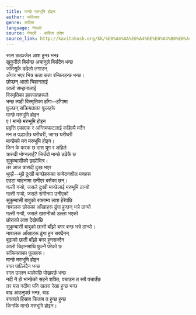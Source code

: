 ```yaml
---
title: मान्छे मरुभूमि होइन
author: पारिजात
genre: कविता
language: नेपाली
source: नेपाली - कविता कोश
source_link: http://kavitakosh.org/kk/%E0%A4%AA%E0%A4%BE%E0%A4%B0%E0%A4%BF%E0%A4%9C%E0%A4%BE%E0%A4%A4
---
```


सास छउञ्जेल आश हुन्छ भन्छ  
खुकुरीले बिर्सन्छ अचानुले बिर्सदैन भन्छ  
जतिसुकै डढेलो लगाउन्  
अँगार भएर भित्र कता कता रन्किरहन्छ भन्छ।  
छोप्छन् आलो चिहानलाई  
आलो सम्झनालाई  
विस्मृतिका झारपातहरूले  
भन्छ त्यही विस्मृतिका हाँगा--हाँगामा  
फुल्छन् सक्रियताका फूलहरूे  
मान्छे मरुभूमि होइन  
ए ! मान्छे मरुभूमि होइन  
प्रवृत्ति एकाएक र अन्तिमपल्टलाई कहिल्यै मर्दैन  
मन त पल्हाउँछ घरीघरी, जाग्छ घरीघरी  
मान्छेको मन मरुभूमि होइन।  
किन के फरक छ दास युग र अहिले  
त्रासदी भोग्नलाई? जिउँदो मान्छे डढेंकै छ  
सुकुम्बासीको छाप्रोभित्र।  
तर आज त्रासदी दुःख भएर  
थुप्र्रै--थुप्रै दुःखी मान्छेहरूका सम्वेदनशील मनहरू  
एउटा चाहनामा उनीएर बसेका छन्।  
गल्ती गर्‍यो, जसले दुःखी मान्छेलाई मरुभूमि ठान्यो  
गल्ती गर्‍यो, जसले संगीनमा उनीएको  
सुकुम्बासी बाबुको रक्ताम्य लाश हेरेपछि  
नाबालक छोराका आँखाहरू ढुंगा हुन्छन् भन्ने ठान्यो  
गल्ती गर्‍यौ, जसले खरानीको डल्ला भएको  
छोराको लाश देखेपछि  
सुकुम्बासी बाबुको छात्ती बाँझो बगर बन्छ भन्ने ठान्यो।  
नाबालक आँखाहरू ढुंगा हुन सक्दैनन्  
बूढाको छाती बाँझो बगर हुनसक्दैन  
आलो चिहानमाथि फुल्नै परेको छ  
सक्रियताका फूलहरू।  
मान्छे मरुभूमि होइन  
रगत पात्लिंदैन भन्छ  
रगत उम्लन थालेपछि पोख्नपर्छ भन्छ  
नदी नै हो भान्छेको सहने शक्ति, पचाउन त सबै पचाउँछ  
तर यस नदीमा पनि खतरा रेखा हुन्छ भन्छ  
बाढ आउनुपर्छ भन्छ, बाढ  
रगतको हिसाब किताब त हुन्छ हुन्छ  
किनकि मान्छे मरुभूमि होइन।
